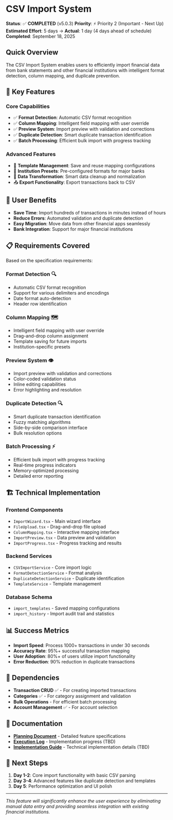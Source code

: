 # CSV Import System

**Status**: ✅ **COMPLETED** (v5.0.3)
**Priority**: ⚡ Priority 2 (Important - Next Up)
**Estimated Effort**: 5 days → **Actual**: 1 day (4 days ahead of schedule)
**Completed**: September 18, 2025

## Quick Overview

The CSV Import System enables users to efficiently import financial data from bank statements and other financial institutions with intelligent format detection, column mapping, and duplicate prevention.

## 🎯 Key Features

### **Core Capabilities**
- ✅ **Format Detection**: Automatic CSV format recognition
- ✅ **Column Mapping**: Intelligent field mapping with user override
- ✅ **Preview System**: Import preview with validation and corrections
- ✅ **Duplicate Detection**: Smart duplicate transaction identification
- ✅ **Batch Processing**: Efficient bulk import with progress tracking

### **Advanced Features**
- 📝 **Template Management**: Save and reuse mapping configurations
- 🏦 **Institution Presets**: Pre-configured formats for major banks
- 🔄 **Data Transformation**: Smart data cleanup and normalization
- 📤 **Export Functionality**: Export transactions back to CSV

## 🚀 User Benefits

- **Save Time**: Import hundreds of transactions in minutes instead of hours
- **Reduce Errors**: Automated validation and duplicate detection
- **Easy Migration**: Move data from other financial apps seamlessly
- **Bank Integration**: Support for major financial institutions

## 📋 Requirements Covered

Based on the specification requirements:

### **Format Detection** 🔍
- Automatic CSV format recognition
- Support for various delimiters and encodings
- Date format auto-detection
- Header row identification

### **Column Mapping** 🗺️
- Intelligent field mapping with user override
- Drag-and-drop column assignment
- Template saving for future imports
- Institution-specific presets

### **Preview System** 👁️
- Import preview with validation and corrections
- Color-coded validation status
- Inline editing capabilities
- Error highlighting and resolution

### **Duplicate Detection** 🔍
- Smart duplicate transaction identification
- Fuzzy matching algorithms
- Side-by-side comparison interface
- Bulk resolution options

### **Batch Processing** ⚡
- Efficient bulk import with progress tracking
- Real-time progress indicators
- Memory-optimized processing
- Detailed error reporting

## 🏗️ Technical Implementation

### **Frontend Components**
- `ImportWizard.tsx` - Main wizard interface
- `FileUpload.tsx` - Drag-and-drop file upload
- `ColumnMapping.tsx` - Interactive mapping interface
- `ImportPreview.tsx` - Data preview and validation
- `ImportProgress.tsx` - Progress tracking and results

### **Backend Services**
- `CSVImportService` - Core import logic
- `FormatDetectionService` - Format analysis
- `DuplicateDetectionService` - Duplicate identification
- `TemplateService` - Template management

### **Database Schema**
- `import_templates` - Saved mapping configurations
- `import_history` - Import audit trail and statistics

## 📊 Success Metrics

- **Import Speed**: Process 1000+ transactions in under 30 seconds
- **Accuracy Rate**: 95%+ successful transaction mapping
- **User Adoption**: 80%+ of users utilize import functionality
- **Error Reduction**: 90% reduction in duplicate transactions

## 🔗 Dependencies

- **Transaction CRUD** ✅ - For creating imported transactions
- **Categories** ✅ - For category assignment and validation
- **Bulk Operations** - For efficient batch processing
- **Account Management** ✅ - For account selection

## 📁 Documentation

- **[Planning Document](planning.md)** - Detailed feature specifications
- **[Execution Log](execution-log.md)** - Implementation progress (TBD)
- **[Implementation Guide](implementation.md)** - Technical implementation details (TBD)

## 🎯 Next Steps

1. **Day 1-2**: Core import functionality with basic CSV parsing
2. **Day 3-4**: Advanced features like duplicate detection and templates
3. **Day 5**: Performance optimization and UI polish

---

*This feature will significantly enhance the user experience by eliminating manual data entry and providing seamless integration with existing financial institutions.*
